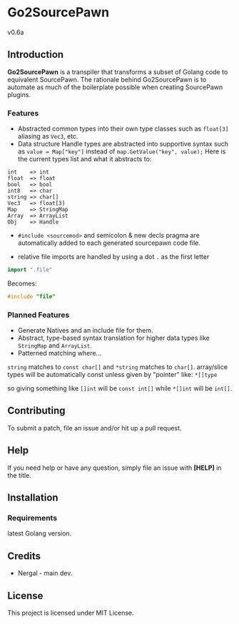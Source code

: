 # Go2SourcePawn
v0.6a

## Introduction

**Go2SourcePawn** is a transpiler that transforms a subset of Golang code to equivalent SourcePawn. The rationale behind Go2SourcePawn is to automate as much of the boilerplate possible when creating SourcePawn plugins.


### Features

* Abstracted common types into their own type classes such as `float[3]` aliasing as `Vec3`, etc.
* Data structure Handle types are abstracted into supportive syntax such as `value = Map["key"]` instead of `map.GetValue("key", value);`
Here is the current types list and what it abstracts to:
```
int    => int
float  => float
bool   => bool
int8   => char
string => char[]
Vec3   => float[3]
Map    => StringMap
Array  => ArrayList
Obj    => Handle
```

* `#include <sourcemod>` and semicolon & new decls pragma are automatically added to each generated sourcepawn code file.

* relative file imports are handled by using a dot `.` as the first letter
```go
import ".file"
```

Becomes:
```c
#include "file"
```

### Planned Features
* Generate Natives and an include file for them.
* Abstract, type-based syntax translation for higher data types like `StringMap` and `ArrayList`.
* Patterned matching where...

`string` matches to `const char[]`
and `*string` matches to `char[]`.
array/slice types will be automatically const unless given by "pointer" like: `*[]type`

so giving something like `[]int` will be `const int[]` while `*[]int` will be `int[]`.


## Contributing

To submit a patch, file an issue and/or hit up a pull request.

## Help

If you need help or have any question, simply file an issue with **\[HELP\]** in the title.


## Installation

### Requirements
latest Golang version.

## Credits

* Nergal - main dev.

## License
This project is licensed under MIT License.